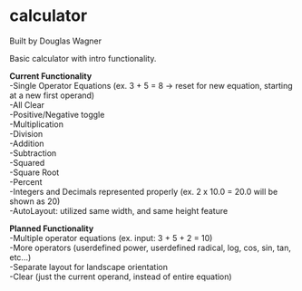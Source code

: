 # calculator

Built by Douglas Wagner

Basic calculator with intro functionality. 

**Current Functionality**  
-Single Operator Equations (ex. 3 + 5 = 8 -> reset for new equation, starting at a new first operand)  
-All Clear  
-Positive/Negative toggle  
-Multiplication  
-Division  
-Addition  
-Subtraction  
-Squared  
-Square Root  
-Percent  
-Integers and Decimals represented properly (ex. 2 x 10.0 = 20.0 will be shown as 20)  
-AutoLayout: utilized same width, and same height feature  


**Planned Functionality**  
-Multiple operator equations (ex. input: 3 + 5 + 2 = 10)  
-More operators (userdefined power, userdefined radical, log, cos, sin, tan, etc...)  
-Separate layout for landscape orientation  
-Clear (just the current operand, instead of entire equation)  
